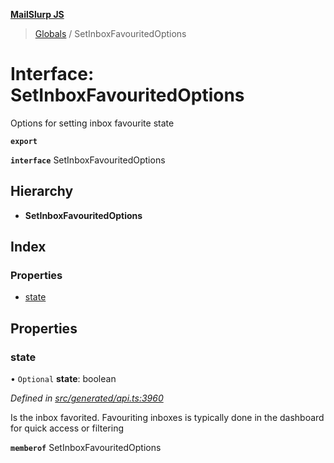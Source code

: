 **[MailSlurp JS](../README.md)**

> [Globals](../README.md) / SetInboxFavouritedOptions

# Interface: SetInboxFavouritedOptions

Options for setting inbox favourite state

**`export`** 

**`interface`** SetInboxFavouritedOptions

## Hierarchy

* **SetInboxFavouritedOptions**

## Index

### Properties

* [state](setinboxfavouritedoptions.md#state)

## Properties

### state

• `Optional` **state**: boolean

*Defined in [src/generated/api.ts:3960](https://github.com/mailslurp/mailslurp-client/blob/c83a162/src/generated/api.ts#L3960)*

Is the inbox favorited. Favouriting inboxes is typically done in the dashboard for quick access or filtering

**`memberof`** SetInboxFavouritedOptions
